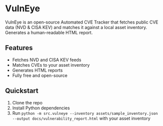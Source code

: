 # VulnEye

VulnEye is an open-source Automated CVE Tracker that fetches public CVE data (NVD & CISA KEV) and matches it against a local asset inventory. Generates a human-readable HTML report.

## Features
- Fetches NVD and CISA KEV feeds
- Matches CVEs to your asset inventory
- Generates HTML reports
- Fully free and open-source

## Quickstart
1. Clone the repo
2. Install Python dependencies
3. Run `python -m src.vulneye --inventory assets/sample_inventory.json --output docs/vulnerability_report.html` with your asset inventory
